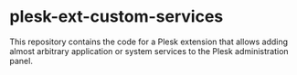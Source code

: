 # plesk-ext-custom-services

This repository contains the code for a Plesk extension that allows adding
almost arbitrary application or system services to the Plesk administration
panel.
